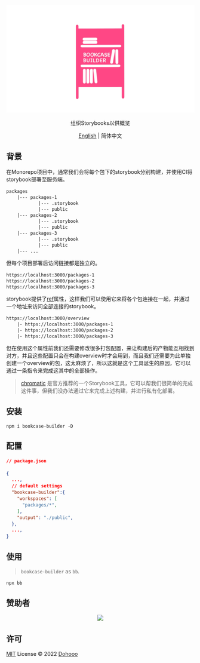 ![logo](./assets/cover.png)

<p align="center">
组织Storybooks以供概览
</p>

<p align="center">
<a href="./README.md">English</a> | 简体中文
</p>

## 背景
在Monorepo项目中，通常我们会将每个包下的storybook分别构建，并使用CI将storybook部署至服务端。

```
packages
    |--- packages-1
            |--- .storybook
            |--- public
    |--- packages-2
            |--- .storybook
            |--- public
    |--- packages-3
            |--- .storybook
            |--- public
    |--- ...
```

但每个项目部署后访问链接都是独立的。
```
https://localhost:3000/packages-1
https://localhost:3000/packages-2
https://localhost:3000/packages-3
```

storybook提供了[ref](https://storybook.js.org/docs/react/sharing/storybook-composition)属性，这样我们可以使用它来将各个包连接在一起，并通过一个地址来访问全部连接的storybook。
```
https://localhost:3000/overview
    |- https://localhost:3000/packages-1
    |- https://localhost:3000/packages-2
    |- https://localhost:3000/packages-3
```
但在使用这个属性前我们还需要修改很多打包配置，来让构建后的产物能互相找到对方，并且这些配置只会在构建overview时才会用到，而且我们还需要为此单独创建一个overview的包，这太麻烦了，所以这就是这个工具诞生的原因，它可以通过一条指令来完成这其中的全部操作。

> [chromatic](https://www.chromatic.com) 是官方推荐的一个Storybook工具，它可以帮我们很简单的完成这件事，但我们没办法通过它来完成上述构建，并进行私有化部署。

## 安装
```shell
npm i bookcase-builder -D
```

## 配置

```json
// package.json

{
  ...,
  // default settings
  "bookcase-builder":{
    "workspaces": [
      "packages/*", 
    ],
    "output": "./public",
  },
  ...,
}
```
## 使用
> `bookcase-builder` as `bb`.

```bash
npx bb
```

## 赞助者

<p align="center">
  <img src='https://github.com/dohooo/sponsors/blob/master/sponsors.png?raw=true'/>
</p>

## 许可

[MIT](./LICENSE) License © 2022 [Dohooo](https://github.com/dohooo)
